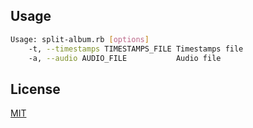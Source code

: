 ## Usage

```sh
Usage: split-album.rb [options]
    -t, --timestamps TIMESTAMPS_FILE Timestamps file
    -a, --audio AUDIO_FILE           Audio file
```

## License
[MIT](https://choosealicense.com/licenses/mit/)